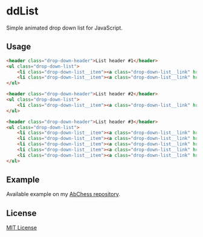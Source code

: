 # ddList

Simple animated drop down list for JavaScript.

## Usage

```html
<header class="drop-down-header">List header #1</header>
<ul class="drop-down-list">
    <li class="drop-down-list__item"><a class="drop-down-list__link" href="#">Link 1-1</a></li>
    <li class="drop-down-list__item"><a class="drop-down-list__link" href="#">Link 1-2</a></li>
</ul>

<header class="drop-down-header">List header #2</header>
<ul class="drop-down-list">
    <li class="drop-down-list__item"><a class="drop-down-list__link" href="#">Link 2-1</a></li>
</ul>

<header class="drop-down-header">List header #3</header>
<ul class="drop-down-list">
    <li class="drop-down-list__item"><a class="drop-down-list__link" href="#">Link 3-1</a></li>
    <li class="drop-down-list__item"><a class="drop-down-list__link" href="#">Link 3-2</a></li>
    <li class="drop-down-list__item"><a class="drop-down-list__link" href="#">Link 3-3</a></li>
    <li class="drop-down-list__item"><a class="drop-down-list__link" href="#">Link 3-4</a></li>
    <li class="drop-down-list__item"><a class="drop-down-list__link" href="#">Link 3-5</a></li>
</ul>
```

## Example

Available example on my [AbChess repository](https://nimzozo.github.io/Ab-Chess/examples.html).

## License

[MIT License](https://github.com/Nimzozo/ddList/blob/master/LICENSE)
